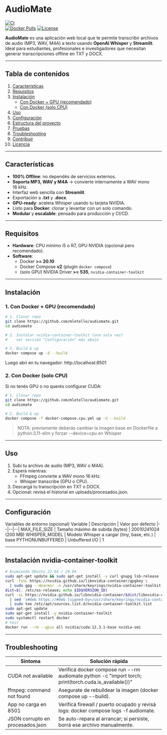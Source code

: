 # AudioMate

[![CI](https://img.shields.io/github/actions/workflow/status/mletelle/audiomate/ci.yml?branch=main)]()  
[![Docker Pulls](https://img.shields.io/docker/pulls/mletelle/audiomate?cacheSeconds=300)](https://hub.docker.com/r/mletelle/audiomate)
[![License](https://img.shields.io/github/license/mletelle/audiomate)]()

**AudioMate** es una aplicación web local que te permite transcribir archivos de audio (MP3, WAV, M4A) a texto usando **OpenAI Whisper** y **Streamlit**.  
Ideal para estudiantes, profesionales e investigadores que necesitan generar transcripciones offline en TXT y DOCX.

---

## Tabla de contenidos

1. [Características](#-características)   
2. [Requisitos](#-requisitos)  
3. [Instalación](#-instalación)  
   - [Con Docker + GPU (recomendado)](#con-docker--gpu-recomendado)  
   - [Con Docker (solo CPU)](#con-docker-solo-cpu)  
4. [Uso](#-uso)  
5. [Configuración](#-configuración)  
6. [Estructura del proyecto](#-estructura-del-proyecto)  
7. [Pruebas](#-pruebas)  
8. [Troubleshooting](#-troubleshooting)  
9. [Contribuir](#-contribuir)  
10. [Licencia](#-licencia)

---

##  Características

- **100% Offline**: no dependés de servicios externos.  
- **Soporta MP3, WAV y M4A** → convierte internamente a WAV mono 16 kHz.  
- Interfaz web sencilla con **Streamlit**.  
- Exportación a **.txt** y **.docx**.  
- **GPU-ready**: acelera Whisper usando tu tarjeta NVIDIA.  
- Listo para **Docker**: clonar y levantar con un solo comando.  
- **Modular** y **escalable**: pensado para producción y CI/CD.

---

##  Requisitos

- **Hardware**: CPU mínimo i5 o R7, GPU NVIDIA (opcional pero recomendado).  
- **Software**:  
  - Docker **>= 20.10**  
  - Docker Compose **v2** (plugin `docker compose`)  
  - (solo GPU) NVIDIA Driver **>= 535**, `nvidia-container-toolkit`  

---

##  Instalación

### 1. Con Docker + GPU (recomendado)

```bash
# 1. Clonar repo
git clone https://github.com/mletelle/audiomate.git
cd audiomate

# 2. Instalar nvidia-container-toolkit (una sola vez)
#    ver sección "Configuración" más abajo

# 3. Build & up
docker compose up -d --build
````
Luego abrí en tu navegador: http://localhost:8501

### 2. Con Docker (solo CPU)
Si no tenés GPU o no querés configurar CUDA:
```bash
# 1. Clonar repo
git clone https://github.com/mletelle/audiomate.git
cd audiomate

# 2. Build & up
docker compose -f docker-compose.cpu.yml up -d --build
```
>NOTA: previamente deberás cambiar la imagen base en Dockerfile a python:3.11-slim y forzar --device=cpu en Whisper

---
## Uso
1. Subí tu archivo de audio (MP3, WAV o M4A).
2. Esperá mientras:
    - FFmpeg convierte a WAV mono 16 kHz.
    - Whisper transcribe (GPU o CPU).
3. Descargá tu transcripción en TXT o DOCX.
4. Opcional: revisá el historial en uploads/procesados.json.

---
## Configuración
Variables de entorno (opcional)
Variable | Descripción | Valor por defecto
|--|--|--|
MAX_FILE_SIZE | Tamaño máximo de subida (bytes) | 200*1024*1024 (200 MB)
WHISPER_MODEL | Modelo Whisper a cargar (tiny, base, etc.) | base
PYTHONUNBUFFERED | Unbuffered I/O | 1

---
## Instalación nvidia‑container‑toolkit
````bash
# Asumiendo Ubuntu 22.04 / 20.04
sudo apt-get update && sudo apt-get install -y curl gnupg lsb-release
curl -fsSL https://nvidia.github.io/libnvidia-container/gpgkey \
  | sudo gpg --dearmor -o /usr/share/keyrings/nvidia-container-toolkit.gpg
dist=$(. /etc/os-release; echo $ID$VERSION_ID)
curl -sL https://nvidia.github.io/libnvidia-container/$dist/libnvidia-container.list \
  | sed 's#deb https://#deb [signed-by=/usr/share/keyrings/nvidia-container-toolkit.gpg] https://#' \
  | sudo tee /etc/apt/sources.list.d/nvidia-container-toolkit.list
sudo apt-get update
sudo apt-get install -y nvidia-container-toolkit
sudo systemctl restart docker
# test
docker run --rm --gpus all nvidia/cuda:12.3.1-base nvidia-smi
````

---
## Troubleshooting
Síntoma | Solución rápida
|--|--|
CUDA not available | Verificá docker compose run --rm audiomate python -c "import torch; print(torch.cuda.is_available())"
ffmpeg: command not found | Asegurate de rebuildear la imagen (docker compose up --build).
App no carga en 8501 | Verificá firewall / puerto ocupado y revisá logs: docker compose logs -f audiomate.
JSON corrupto en procesados.json | Se auto-repara al arrancar; si persiste, borrá ese archivo manualmente.
